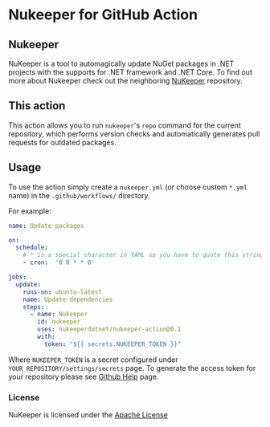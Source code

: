 # Nukeeper for GitHub Action

## Nukeeper

NuKeeper is a tool to automagically update NuGet packages in .NET projects with the supports for .NET framework and .NET Core. To find out more about Nukeeper check out the neighboring [NuKeeper](https://github.com/NuKeeperDotNet/NuKeeper) repository.

## This action

This action allows you to run `nukeeper`'s `repo` command for the current repository, which performs version checks and automatically generates pull requests for outdated packages.

## Usage
To use the action simply create a `nukeeper.yml` (or choose custom `*.yml` name) in the `.github/workflows/` directory.

For example:

```yaml
name: Update packages

on:
  schedule:
    # * is a special character in YAML so you have to quote this string
    - cron:  '0 0 * * 0'

jobs:
  update:
    runs-on: ubuntu-latest
    name: Update dependencies
    steps:
      - name: Nukeeper
        id: nukeeper
        uses: nukeeperdotnet/nukeeper-action@0.1
        with:
          token: "${{ secrets.NUKEEPER_TOKEN }}"
```

Where `NUKEEPER_TOKEN` is a secret configured under `YOUR_REPOSITORY/settings/secrets` page. To generate the access token for your repository please see [Github Help](https://help.github.com/en/github/authenticating-to-github/creating-a-personal-access-token-for-the-command-line) page.

### License
NuKeeper is licensed under the [Apache License](http://opensource.org/licenses/apache.html)
